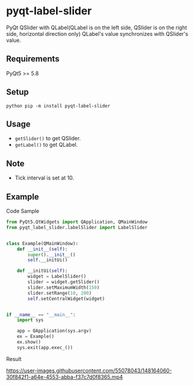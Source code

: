 # pyqt-label-slider
PyQt QSlider with QLabel(QLabel is on the left side, QSlider is on the right side, horizontal direction only) QLabel's value synchronizes with QSlider's value.

## Requirements
PyQt5 >= 5.8

## Setup
`python pip -m install pyqt-label-slider`

## Usage
* `getSlider()` to get QSlider.
* `getLabel()` to get QLabel.

## Note
* Tick interval is set at 10.

## Example
Code Sample
```python
from PyQt5.QtWidgets import QApplication, QMainWindow
from pyqt_label_slider.labelSlider import LabelSlider


class Example(QMainWindow):
    def __init__(self):
        super().__init__()
        self.__initUi()

    def __initUi(self):
        widget = LabelSlider()
        slider = widget.getSlider()
        slider.setMaximumWidth(150)
        slider.setRange(10, 200)
        self.setCentralWidget(widget)


if __name__ == "__main__":
    import sys

    app = QApplication(sys.argv)
    ex = Example()
    ex.show()
    sys.exit(app.exec_())
```

Result

https://user-images.githubusercontent.com/55078043/148164060-30f842f1-a64e-4553-abba-f37c7d0f8365.mp4


